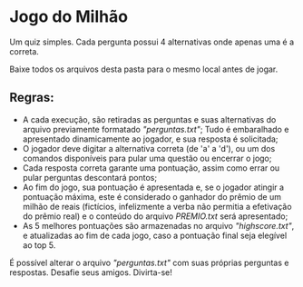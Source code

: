 # Jogo do Milhão

Um quiz simples. Cada pergunta possui 4 alternativas onde apenas uma é a correta.

Baixe todos os arquivos desta pasta para o mesmo local antes de jogar.

## Regras:
* A cada execução, são retiradas as perguntas e suas alternativas do arquivo previamente formatado _"perguntas.txt"_;
Tudo é embaralhado e apresentado dinamicamente ao jogador, e sua resposta é solicitada;
* O jogador deve digitar a alternativa correta (de 'a' a 'd'), ou um dos comandos disponíveis para pular uma questão ou encerrar o jogo;
* Cada resposta correta garante uma pontuação, assim como errar ou pular perguntas descontará pontos;
* Ao fim do jogo, sua pontuação é apresentada e, se o jogador atingir a pontuação máxima, este é considerado o ganhador do prêmio de um milhão de reais (fictícios, infelizmente a verba não permitia a efetivação do prêmio real) e o conteúdo do arquivo *PREMIO.txt* será apresentado;
* As 5 melhores pontuações são armazenadas no arquivo _"highscore.txt"_, e atualizadas ao fim de cada jogo, caso a pontuação final seja elegível ao top 5.

É possível alterar o arquivo _"perguntas.txt"_ com suas próprias perguntas e respostas. Desafie seus amigos.
Divirta-se!
